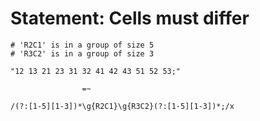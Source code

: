 # Statement: Cells must differ

<!-- %% svg-grid: code -->

~~~~
# 'R2C1' is in a group of size 5
# 'R3C2' is in a group of size 3

"12 13 21 23 31 32 41 42 43 51 52 53;"

                =~

/(?:[1-5][1-3])*\g{R2C1}\g{R3C2}(?:[1-5][1-3])*;/x
~~~~
